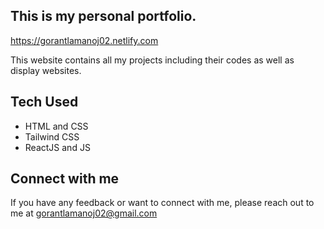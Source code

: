 
## This is my personal portfolio.

https://gorantlamanoj02.netlify.com

This website contains all my projects including their codes as well as display websites.

## Tech Used

- HTML and CSS
- Tailwind CSS
- ReactJS and JS



## Connect with me

If you have any feedback or want to connect with me, please reach out to me at gorantlamanoj02@gmail.com

